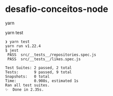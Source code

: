 # desafio-conceitos-node

yarn

yarn test
```
❯ yarn test
yarn run v1.22.4
$ jest
 PASS  src/__tests__/repositories.spec.js
 PASS  src/__tests__/likes.spec.js

Test Suites: 2 passed, 2 total
Tests:       9 passed, 9 total
Snapshots:   0 total
Time:        0.908s, estimated 1s
Ran all test suites.
✨  Done in 2.35s.
```
